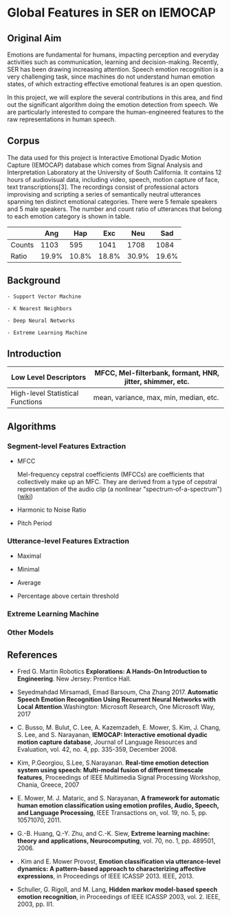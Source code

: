 # Global Features in SER on IEMOCAP

## Original Aim

Emotions are fundamental for humans, impacting perception and everyday activities
such as communication, learning and decision-making. Recently, SER has been drawing increasing attention. Speech emotion recognition is a very challenging task, since machines do not understand human emotion states, of which extracting effective emotional features is an open question.

In this project, we will explore the several contributions in this area, and find out the significant algorithm doing the emotion detection from speech. We are particularly interested to compare the human-engineered features to the raw representations in human speech. 

## Corpus 

The data used for this project is Interactive Emotional Dyadic Motion Capture (IEMOCAP) database which comes from Signal Analysis and Interpretation Laboratory at the University of South California. It contains 12 hours of audiovisual data, including video, speech, motion capture of face, text transcriptions[3]. The recordings consist of professional actors improvising and scripting a series of semantically neutral utterances spanning ten distinct emotional categories. There were 5 female speakers and 5 male speakers. The number and count ratio of utterances that belong to each emotion category is shown in table.


|        | Ang   | Hap   | Exc   | Neu   | Sad   |
|--------|-------|-------|-------|-------|-------|
| Counts | 1103  | 595   | 1041  | 1708  | 1084  |
| Ratio  | 19.9% | 10.8% | 18.8% | 30.9% | 19.6% |




## Background

	- Support Vector Machine

	- K Nearest Neighbors

	- Deep Neural Networks

	- Extreme Learning Machine

## Introduction

| Low Level Descriptors            | MFCC, Mel-filterbank, formant, HNR, jitter, shimmer, etc. |
|----------------------------------|-----------------------------------------------------------|
| High-level Statistical Functions | mean, variance, max, min, median, etc.                    |

## Algorithms

### Segment-level Features Extraction

- MFCC
	
	Mel-frequency cepstral coefficients (MFCCs) are coefficients that collectively make up an MFC. They are derived from a type of cepstral representation of the audio clip (a nonlinear "spectrum-of-a-spectrum") ([wiki](https://en.wikipedia.org/wiki/Mel-frequency_cepstrum))

- Harmonic to Noise Ratio


- Pitch Period

### Utterance-level Features Extraction

- Maximal

- Minimal

- Average

- Percentage above certain threshold

### Extreme Learning Machine

### Other Models

## References

- Fred G. Martin Robotics **Explorations: A Hands-On Introduction to Engineering**. New Jersey: Prentice Hall.

- Seyedmahdad Mirsamadi, Emad Barsoum, Cha Zhang 2017. **Automatic Speech Emotion Recognition Using Recurrent Neural Networks with Local Attention**.Washington: Microsoft Research, One Microsoft Way, 2017

- C. Busso, M. Bulut, C. Lee, A. Kazemzadeh, E. Mower, S. Kim, J. Chang, S. Lee, and S. Narayanan, **IEMOCAP: Interactive emotional dyadic motion capture database**, Journal of Language Resources and Evaluation, vol. 42, no. 4, pp. 335-359, December 2008.

- Kim, P.Georgiou, S.Lee, S.Narayanan. **Real-time emotion detection system using speech: Multi-modal fusion of different timescale features**, Proceedings of IEEE Multimedia Signal Processing Workshop, Chania, Greece, 2007

- E. Mower, M. J. Mataric, and S. Narayanan, **A framework for automatic human emotion classification using emotion profiles, Audio, Speech, and Language Processing**, IEEE Transactions on, vol. 19, no. 5, pp. 10571070, 2011.

- G.-B. Huang, Q.-Y. Zhu, and C.-K. Siew, **Extreme learning machine: theory and applications, Neurocomputing**, vol. 70, no. 1, pp. 489501, 2006.

- . Kim and E. Mower Provost, **Emotion classification via utterance-level dynamics: A pattern-based approach to characterizing affective expressions**, in Proceedings of IEEE ICASSP 2013. IEEE, 2013.

- Schuller, G. Rigoll, and M. Lang, **Hidden markov model-based speech emotion recognition**, in Proceedings of IEEE ICASSP 2003, vol. 2. IEEE, 2003, pp. II1.